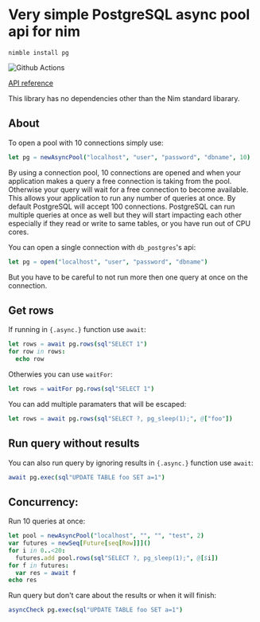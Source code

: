 # Very simple PostgreSQL async pool api for nim

`nimble install pg`

![Github Actions](https://github.com/treeform/pg/workflows/Github%20Actions/badge.svg)

[API reference](https://nimdocs.com/treeform/pg)

This library has no dependencies other than the Nim standard libarary.

## About

To open a pool with 10 connections simply use:
```nim
let pg = newAsyncPool("localhost", "user", "password", "dbname", 10)
```

By using a connection pool, 10 connections are opened and when your application makes a query a free connection is taking from the pool. Otherwise your query will wait for a free connection to become available. This allows your application to run any number of queries at once. By default PostgreSQL will accept 100 connections. PostgreSQL can run multiple queries at once as well but they will start impacting each other especially if they read or write to same tables, or you have run out of CPU cores.

You can open a single connection with `db_postgres`'s api:
```nim
let pg = open("localhost", "user", "password", "dbname")
```
But you have to be careful to not run more then one query at once on the connection.


## Get rows

If running in `{.async.}` function use `await`:
```nim
let rows = await pg.rows(sql"SELECT 1")
for row in rows:
  echo row
```

Otherwies you can use `waitFor`:
```nim
let rows = waitFor pg.rows(sql"SELECT 1")
```

You can add multiple paramaters that will be escaped:
```nim
let rows = await pg.rows(sql"SELECT ?, pg_sleep(1);", @["foo"])
```

## Run query without results

You can also run query by ignoring results in `{.async.}` function use `await`:
```nim
await pg.exec(sql"UPDATE TABLE foo SET a=1")
```

## Concurrency:

Run 10 queries at once:

```nim
let pool = newAsyncPool("localhost", "", "", "test", 2)
var futures = newSeq[Future[seq[Row]]]()
for i in 0..<20:
  futures.add pool.rows(sql"SELECT ?, pg_sleep(1);", @[$i])
for f in futures:
  var res = await f
echo res
```

Run query but don't care about the results or when it will finish:
```nim
asyncCheck pg.exec(sql"UPDATE TABLE foo SET a=1")
```

